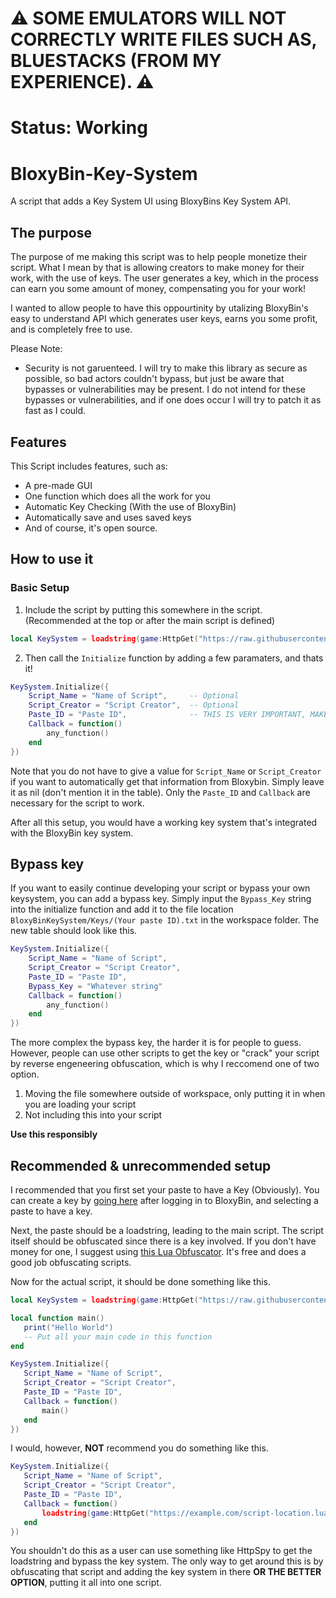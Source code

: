 # ⚠️ SOME EMULATORS WILL NOT CORRECTLY WRITE FILES SUCH AS, BLUESTACKS (FROM MY EXPERIENCE). ⚠️

# Status: Working

# BloxyBin-Key-System
A script that adds a Key System UI using BloxyBins Key System API.

## The purpose
The purpose of me making this script was to help people monetize their script. What I mean by that is allowing creators to make money for their work, with the use of keys. The user generates a key, which in the process can earn you some amount of money, compensating you for your work!
 
I wanted to allow people to have this oppourtinity by utalizing BloxyBin's easy to understand API which generates user keys, earns you some profit, and is completely free to use.

Please Note:
* Security is not garuenteed. I will try to make this library as secure as possible, so bad actors couldn't bypass, but just be aware that bypasses or vulnerabilities may be present. I do not intend for these bypasses or vulnerabilities, and if one does occur I will try to patch it as fast as I could.

## Features
 This Script includes features, such as:
 * A pre-made GUI
 * One function which does all the work for you
 * Automatic Key Checking (With the use of BloxyBin)
 * Automatically save and uses saved keys
 * And of course, it's open source.

## How to use it

### Basic Setup

1) Include the script by putting this somewhere in the script. (Recommended at the top or after the main script is defined)

```lua
local KeySystem = loadstring(game:HttpGet("https://raw.githubusercontent.com/Vortex-scripts/BloxyBin-Key-System/main/main.lua"))()
```

2) Then call the `Initialize` function by adding a few paramaters, and thats it!
```lua
KeySystem.Initialize({
    Script_Name = "Name of Script",     -- Optional
    Script_Creator = "Script Creator",  -- Optional
    Paste_ID = "Paste ID",              -- THIS IS VERY IMPORTANT, MAKE SURE IT MATCHES YOUR PASTE ID
    Callback = function()
        any_function()
    end
})
```

Note that you do not have to give a value for `Script_Name` or `Script_Creator` if you want to automatically get that information from Bloxybin. Simply leave it as nil (don't mention it in the table). Only the `Paste_ID` and `Callback` are necessary for the script to work.

After all this setup, you would have a working key system that's integrated with the BloxyBin key system.

## Bypass key

If you want to easily continue developing your script or bypass your own keysystem, you can add a bypass key. Simply input the `Bypass_Key` string into the initialize function and add it to the file location `BloxyBinKeySystem/Keys/(Your paste ID).txt` in the workspace folder. The new table should look like this.
```lua
KeySystem.Initialize({
    Script_Name = "Name of Script",
    Script_Creator = "Script Creator",
    Paste_ID = "Paste ID",
    Bypass_Key = "Whatever string"
    Callback = function()
        any_function()
    end
})
```

The more complex the bypass key, the harder it is for people to guess. However, people can use other scripts to get the key or "crack" your script by reverse engeneering obfuscation, which is why I reccomend one of two option.

1) Moving the file somewhere outside of workspace, only putting it in when you are loading your script
2) Not including this into your script

**Use this responsibly**

## Recommended & unrecommended setup
I recommended that you first set your paste to have a Key (Obviously). You can create a key by [going here](https://bloxybin.com/account/dashboard?=key_api) after logging in to BloxyBin, and selecting a paste to have a key.

Next, the paste should be a loadstring, leading to the main script. The script itself should be obfuscated since there is a key involved. If you don't have money for one, I suggest using [this Lua Obfuscator](https://luaobfuscator.com). It's free and does a good job obfuscating scripts.

Now for the actual script, it should be done something like this.

 ```lua
local KeySystem = loadstring(game:HttpGet("https://raw.githubusercontent.com/Vortex-scripts/BloxyBin-Key-System/main/main.lua"))()

local function main()
    print("Hello World")
    -- Put all your main code in this function
end

KeySystem.Initialize({
    Script_Name = "Name of Script",
    Script_Creator = "Script Creator",
    Paste_ID = "Paste ID",              
    Callback = function()
        main()
    end
})
 ```
 
I would, however, **NOT** recommend you do something like this.
 
 ```lua
 KeySystem.Initialize({
    Script_Name = "Name of Script",
    Script_Creator = "Script Creator",
    Paste_ID = "Paste ID",
    Callback = function()
        loadstring(game:HttpGet("https://example.com/script-location.lua"))() -- Here is the problem
    end
})
 ```
 
You shouldn't do this as a user can use something like HttpSpy to get the loadstring and bypass the key system. The only way to get around this is by obfuscating that script and adding the key system in there **OR THE BETTER OPTION**, putting it all into one script.